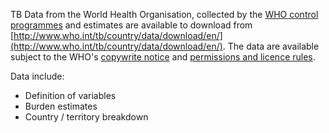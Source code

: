 TB Data from the World Health Organisation, collected by the [WHO control programmes](http://www.who.int/tb/country/data/download/en/index1.html) and estimates are available to download from [http://www.who.int/tb/country/data/download/en/](http://www.who.int/tb/country/data/download/en/).  The data are available subject to the WHO's [copywrite notice](http://www.who.int/about/copyright/) and [permissions and licence rules](http://www.who.int/about/licensing/).

Data include:
* Definition of variables
* Burden estimates
* Country / territory breakdown
